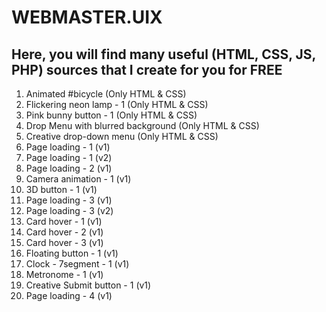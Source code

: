 # WEBMASTER.UIX
## Here, you will find many useful (HTML, CSS, JS, PHP) sources that I create for you for FREE

1) Animated #bicycle (Only HTML & CSS)
2) Flickering neon lamp - 1 (Only HTML & CSS)
3) Pink bunny button - 1 (Only HTML & CSS)
4) Drop Menu with blurred background (Only HTML & CSS)
5) Creative drop-down menu (Only HTML & CSS)
6) Page loading - 1 (v1)
7) Page loading - 1 (v2)
8) Page loading - 2 (v1)
9) Camera animation - 1 (v1)
10) 3D button - 1 (v1)
11) Page loading - 3 (v1)
12) Page loading - 3 (v2)
13) Card hover - 1 (v1)
14) Card hover - 2 (v1)
15) Card hover - 3 (v1)
16) Floating button - 1 (v1)
17) Clock - 7segment - 1 (v1)
18) Metronome - 1 (v1)
19) Creative Submit button - 1 (v1)
20) Page loading - 4 (v1)
